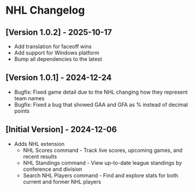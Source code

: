 # NHL Changelog

## [Version 1.0.2] - 2025-10-17

- Add translation for faceoff wins
- Add support for Windows platform
- Bump all dependencies to the latest

## [Version 1.0.1] - 2024-12-24

- Bugfix: Fixed game detail due to the NHL changing how they represent team names
- Bugfix: Fixed a bug that showed GAA and GFA as % instead of decimal points

## [Initial Version] - 2024-12-06

- Adds NHL extension
  - NHL Scores command - Track live scores, upcoming games, and recent results
  - NHL Standings command - View up-to-date league standings by conference and division
  - Search NHL Players command - Find and explore stats for both current and former NHL players
